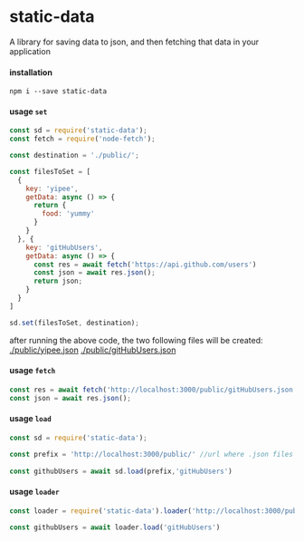# static-data

A library for saving data to json, and then fetching that data in your application

#### installation

`npm i --save static-data`

#### usage `set`
```javascript
const sd = require('static-data');
const fetch = require('node-fetch');

const destination = './public/';

const filesToSet = [
  {
    key: 'yipee',
    getData: async () => {
      return {
        food: 'yummy'
      }
    }
  }, {
    key: 'gitHubUsers',
    getData: async () => {
      const res = await fetch('https://api.github.com/users')
      const json = await res.json();
      return json;
    }
  }
]

sd.set(filesToSet, destination);
```

after running the above code, the two following files will be created:
[./public/yipee.json](https://github.com/jeffreyyoung/static-data/blob/master/examples/simple/public/yipee.json)
[./public/gitHubUsers.json](https://github.com/jeffreyyoung/static-data/blob/master/examples/simple/public/gitHubUsers.json)
#### usage `fetch`
```javascript
const res = await fetch('http://localhost:3000/public/gitHubUsers.json')
const json = await res.json();
```
#### usage `load`

```javascript
const sd = require('static-data');

const prefix = 'http://localhost:3000/public/' //url where .json files are stored
 
const githubUsers = await sd.load(prefix,'gitHubUsers')
```

#### usage `loader`

```javascript
const loader = require('static-data').loader('http://localhost:3000/public/');
 
const githubUsers = await loader.load('gitHubUsers')
```
